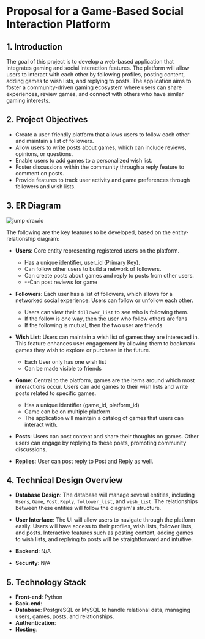 # Proposal for a Game-Based Social Interaction Platform

## 1. Introduction

The goal of this project is to develop a web-based application that integrates gaming and social interaction features. The platform will allow users to interact with each other by following profiles, posting content, adding games to wish lists, and replying to posts. The application aims to foster a community-driven gaming ecosystem where users can share experiences, review games, and connect with others who have similar gaming interests.

## 2. Project Objectives

- Create a user-friendly platform that allows users to follow each other and maintain a list of followers.
- Allow users to write posts about games, which can include reviews, opinions, or questions.
- Enable users to add games to a personalized wish list.
- Foster discussions within the community through a reply feature to comment on posts.
- Provide features to track user activity and game preferences through followers and wish lists.

## 3. ER Diagram
![jump drawio](https://github.com/user-attachments/assets/908947bb-f707-4676-88b2-f6fb94a5d1b3)

The following are the key features to be developed, based on the entity-relationship diagram:

- **Users**: Core entity representing registered users on the platform.
  - Has a unique identifier, user_id (Primary Key).
  - Can follow other users to build a network of followers.
  - Can create posts about games and reply to posts from other users.
  - --Can post reviews for game

- **Followers**: Each user has a list of followers, which allows for a networked social experience. Users can follow or unfollow each other.
  - Users can view their `follower_list` to see who is following them.
  - If the follow is one way, then the user who follow others are fans
  - If the following is mutual, then the two user are friends

- **Wish List**: Users can maintain a wish list of games they are interested in. This feature enhances user engagement by allowing them to bookmark games they wish to explore or purchase in the future.
  - Each User only has one wish list
  - Can be made visible to friends 

- **Game**: Central to the platform, games are the items around which most interactions occur. Users can add games to their wish lists and write posts related to specific games.
  - Has a unique identifier (game_id, platform_id)
  - Game can be on multiple platform
  - The application will maintain a catalog of games that users can interact with.

- **Posts**: Users can post content and share their thoughts on games. Other users can engage by replying to these posts, promoting community discussions.

- **Replies**: User can post reply to Post and Reply as well.

## 4. Technical Design Overview

- **Database Design**: The database will manage several entities, including `Users`, `Game`, `Post`, `Reply`, `follower_list`, and `wish_list`. The relationships between these entities will follow the diagram's structure.
  
- **User Interface**: The UI will allow users to navigate through the platform easily. Users will have access to their profiles, wish lists, follower lists, and posts. Interactive features such as posting content, adding games to wish lists, and replying to posts will be straightforward and intuitive.

- **Backend**: N/A

- **Security**: N/A

## 5. Technology Stack

- **Front-end**: Python
- **Back-end**: 
- **Database**: PostgreSQL or MySQL to handle relational data, managing users, games, posts, and relationships.
- **Authentication**: 
- **Hosting**: 


